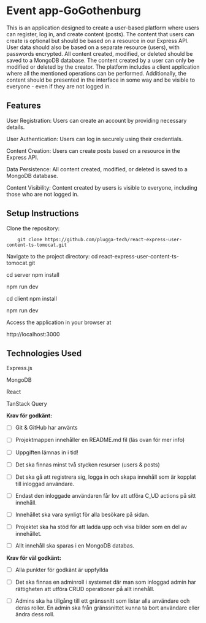 
# Event app-GoGothenburg

This is an application designed to create a user-based platform where users can register, log in, and create content (posts). The content that users can create is optional but should be based on a resource in our Express API. User data should also be based on a separate resource (users), with passwords encrypted. All content created, modified, or deleted should be saved to a MongoDB database. The content created by a user can only be modified or deleted by the creator. The platform includes a client application where all the mentioned operations can be performed. Additionally, the content should be presented in the interface in some way and be visible to everyone - even if they are not logged in.

## Features

 User Registration: Users can create an account by providing necessary details.
 
 User Authentication: Users can log in securely using their credentials.

 Content Creation: Users can create posts based on a resource in the Express API.

 Data Persistence: All content created, modified, or deleted is saved to a MongoDB database.
 
 Content Visibility: Content created by users is visible to everyone, including those who are not logged in.

## Setup Instructions
Clone the repository: 

        git clone https://github.com/plugga-tech/react-express-user-content-ts-tomocat.git

Navigate to the project directory: cd react-express-user-content-ts-tomocat.git

cd server npm install

npm run dev

cd client npm install

npm run dev

Access the application in your browser at 

http://localhost:3000


## Technologies Used

Express.js

MongoDB

React

TanStack Query


**Krav för godkänt:**

- [ ] Git & GitHub har använts
- [ ] Projektmappen innehåller en README.md fil (läs ovan för mer info)
- [ ] Uppgiften lämnas in i tid!
- [ ] Det ska finnas minst två stycken resurser (users & posts)
- [ ] Det ska gå att registrera sig, logga in och skapa innehåll som är kopplat till inloggad användare.
- [ ] Endast den inloggade användaren får lov att utföra C_UD actions på sitt innehåll.
- [ ] Innehållet ska vara synligt för alla besökare på sidan.
- [ ] Projektet ska ha stöd för att ladda upp och visa bilder som en del av innehållet.
- [ ] Allt innehåll ska sparas i en MongoDB databas.


**Krav för väl godkänt:**

- [ ] Alla punkter för godkänt är uppfyllda
- [ ] Det ska finnas en adminroll i systemet där man som inloggad admin har rättigheten att utföra CRUD operationer på allt innehåll.
- [ ] Admins ska ha tillgång till ett gränssnitt som listar alla användare och deras roller. En admin ska från gränssnittet kunna ta bort användare eller ändra dess roll.

